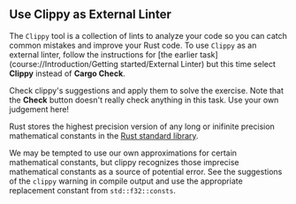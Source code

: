 ## Use Clippy as External Linter

The `Clippy` tool is a collection of lints to analyze your code
so you can catch common mistakes and improve your Rust code. 
To use `Clippy` as an external linter, follow the instructions for [the earlier task](course://Introduction/Getting started/External Linter) but 
this time select **Clippy** instead of **Cargo Check**.

Check clippy's suggestions and apply them to solve the exercise. 
Note that the **Check** button doesn't really check anything in this task. 
Use your own judgement here!


<div class="hint">
Rust stores the highest precision version of any long or inifinite precision
mathematical constants in the <a href="https://doc.rust-lang.org/stable/std/f32/consts/index.html">Rust standard library</a>.


We may be tempted to use our own approximations for certain mathematical constants,
but clippy recognizes those imprecise mathematical constants as a source of
potential error.
See the suggestions of the `clippy` warning in compile output and use the
appropriate replacement constant from `std::f32::consts`.
</div>